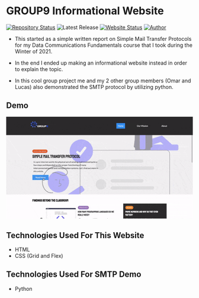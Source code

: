 # GROUP9 Informational Website

[![Repository Status](https://img.shields.io/badge/Repository%20Status-Maintained-dark%20green.svg)](https://github.com/Adam20058/DCF255_Final)
![Latest Release](https://img.shields.io/github/last-commit/Adam20058/DCF255_Final)
[![Website Status](https://img.shields.io/badge/Website%20Status-Online-green)](https://adam20058.github.io/DCF255_Final/)
[![Author](https://img.shields.io/badge/Author-Adam%20Jemal-blue.svg)](https://www.linkedin.com/in/adamjemal/)

- This started as a simple written report on Simple Mail Transfer Protocols for my Data Communications Fundamentals course that I took during the Winter of 2021.
- In the end I ended up making an informational website instead in order to explain the topic.

- In this cool group project me and my 2 other group members (Omar and Lucas) also demonstrated the SMTP protocol by utilizing python.

## Demo

![My Portfolio Website](./img/demo/group9.gif)

## Technologies Used For This Website

- HTML
- CSS (Grid and Flex)

## Technologies Used For SMTP Demo

- Python
